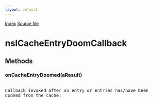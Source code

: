 ```yaml
---
layout: default
---
```

<div id='links'><a href="../index.html">Index</a>
<a href="http://dxr.mozilla.org/mozilla-central/source/netwerk/cache2/nsICacheEntryDoomCallback.idl">Source file</a>
</div>

# nsICacheEntryDoomCallback #

## Methods ##

### onCacheEntryDoomed(aResult) ###
<pre>  
Callback invoked after an entry or entries has/have been  
doomed from the cache.  
  
</pre>
